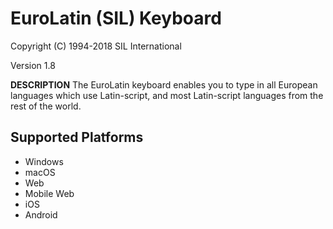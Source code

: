 EuroLatin (SIL) Keyboard
=====================

Copyright (C) 1994-2018 SIL International

Version 1.8

__DESCRIPTION__
The EuroLatin keyboard enables you to type in all European languages which use Latin-script, and most Latin-script languages from the rest of the world.

Supported Platforms
-------------------
 * Windows
 * macOS
 * Web
 * Mobile Web
 * iOS
 * Android
